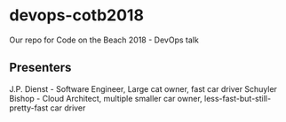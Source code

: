 # devops-cotb2018
Our repo for Code on the Beach 2018 - DevOps talk

## Presenters
J.P. Dienst - Software Engineer, Large cat owner, fast car driver
Schuyler Bishop - Cloud Architect, multiple smaller car owner, less-fast-but-still-pretty-fast car driver
